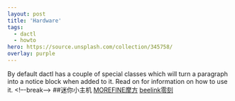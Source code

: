 ```yaml
---
layout: post
title: 'Hardware'
tags:
  - dactl
  - howto
hero: https://source.unsplash.com/collection/345758/
overlay: purple
---
```


By default dactl has a couple of special classes which will turn a paragraph into a notice block when added to it. Read on for information on how to use it.
<!–-break-–>
##迷你小主机
[MOREFINE摩方](http://www.imorefine.com/)
[beelink零刻](https://www.bee-link.cn/)
